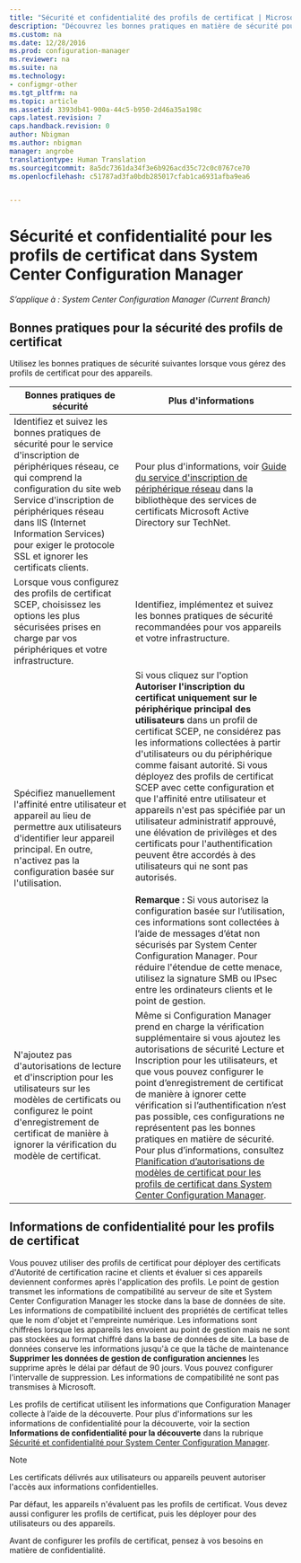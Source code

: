 ```yaml
---
title: "Sécurité et confidentialité des profils de certificat | Microsoft Docs"
description: "Découvrez les bonnes pratiques en matière de sécurité pour la gestion des profils de certificat des utilisateurs et des appareils dans System Center Configuration Manager."
ms.custom: na
ms.date: 12/28/2016
ms.prod: configuration-manager
ms.reviewer: na
ms.suite: na
ms.technology:
- configmgr-other
ms.tgt_pltfrm: na
ms.topic: article
ms.assetid: 3393db41-900a-44c5-b950-2d46a35a198c
caps.latest.revision: 7
caps.handback.revision: 0
author: Nbigman
ms.author: nbigman
manager: angrobe
translationtype: Human Translation
ms.sourcegitcommit: 8a5dc7361da34f3e6b926acd35c72c0c0767ce70
ms.openlocfilehash: c51787ad3fa0bdb285017cfab1ca6931afba9ea6


---
```

# <a name="security-and-privacy-for-certificate-profiles-in-system-center-configuration-manager"></a>Sécurité et confidentialité pour les profils de certificat dans System Center Configuration Manager

*S’applique à : System Center Configuration Manager (Current Branch)*


##  <a name="security-best-practices-for-certificate-profiles"></a>Bonnes pratiques pour la sécurité des profils de certificat  
 Utilisez les bonnes pratiques de sécurité suivantes lorsque vous gérez des profils de certificat pour des appareils.  

|Bonnes pratiques de sécurité|Plus d'informations|  
|----------------------------|----------------------|  
|Identifiez et suivez les bonnes pratiques de sécurité pour le service d'inscription de périphériques réseau, ce qui comprend la configuration du site web Service d'inscription de périphériques réseau dans IIS (Internet Information Services) pour exiger le protocole SSL et ignorer les certificats clients.|Pour plus d'informations, voir [Guide du service d'inscription de périphérique réseau](http://go.microsoft.com/fwlink/p/?LinkId=309016) dans la bibliothèque des services de certificats Microsoft Active Directory sur TechNet.|  
|Lorsque vous configurez des profils de certificat SCEP, choisissez les options les plus sécurisées prises en charge par vos périphériques et votre infrastructure.|Identifiez, implémentez et suivez les bonnes pratiques de sécurité recommandées pour vos appareils et votre infrastructure.|  
|Spécifiez manuellement l'affinité entre utilisateur et appareil au lieu de permettre aux utilisateurs d'identifier leur appareil principal. En outre, n'activez pas la configuration basée sur l'utilisation.|Si vous cliquez sur l'option **Autoriser l'inscription du certificat uniquement sur le périphérique principal des utilisateurs** dans un profil de certificat SCEP, ne considérez pas les informations collectées à partir d'utilisateurs ou du périphérique comme faisant autorité. Si vous déployez des profils de certificat SCEP avec cette configuration et que l'affinité entre utilisateur et appareils n'est pas spécifiée par un utilisateur administratif approuvé, une élévation de privilèges et des certificats pour l'authentification peuvent être accordés à des utilisateurs qui ne sont pas autorisés.<br /><br /> **Remarque :** Si vous autorisez la configuration basée sur l’utilisation, ces informations sont collectées à l’aide de messages d’état non sécurisés par System Center Configuration Manager. Pour réduire l'étendue de cette menace, utilisez la signature SMB ou IPsec entre les ordinateurs clients et le point de gestion.|  
|N'ajoutez pas d'autorisations de lecture et d'inscription pour les utilisateurs sur les modèles de certificats ou configurez le point d'enregistrement de certificat de manière à ignorer la vérification du modèle de certificat.|Même si Configuration Manager prend en charge la vérification supplémentaire si vous ajoutez les autorisations de sécurité Lecture et Inscription pour les utilisateurs, et que vous pouvez configurer le point d’enregistrement de certificat de manière à ignorer cette vérification si l’authentification n’est pas possible, ces configurations ne représentent pas les bonnes pratiques en matière de sécurité. Pour plus d’informations, consultez [Planification d’autorisations de modèles de certificat pour les profils de certificat dans System Center Configuration Manager](../../protect/plan-design/planning-for-certificate-template-permissions.md).|  

## <a name="privacy-information-for-certificate-profiles"></a>Informations de confidentialité pour les profils de certificat  
 Vous pouvez utiliser des profils de certificat pour déployer des certificats d'Autorité de certification racine et clients et évaluer si ces appareils deviennent conformes après l'application des profils. Le point de gestion transmet les informations de compatibilité au serveur de site et System Center Configuration Manager les stocke dans la base de données de site. Les informations de compatibilité incluent des propriétés de certificat telles que le nom d'objet et l'empreinte numérique. Les informations sont chiffrées lorsque les appareils les envoient au point de gestion mais ne sont pas stockées au format chiffré dans la base de données de site. La base de données conserve les informations jusqu'à ce que la tâche de maintenance **Supprimer les données de gestion de configuration anciennes** les supprime après le délai par défaut de 90 jours. Vous pouvez configurer l'intervalle de suppression. Les informations de compatibilité ne sont pas transmises à Microsoft.  

 Les profils de certificat utilisent les informations que Configuration Manager collecte à l’aide de la découverte. Pour plus d'informations sur les informations de confidentialité pour la découverte, voir la section **Informations de confidentialité pour la découverte** dans la rubrique [Sécurité et confidentialité pour System Center Configuration Manager](../../core/plan-design/security/security-and-privacy.md).  

> [!NOTE]  
>  Les certificats délivrés aux utilisateurs ou appareils peuvent autoriser l'accès aux informations confidentielles.  

 Par défaut, les appareils n'évaluent pas les profils de certificat. Vous devez aussi configurer les profils de certificat, puis les déployer pour des utilisateurs ou des appareils.  

 Avant de configurer les profils de certificat, pensez à vos besoins en matière de confidentialité.  



<!--HONumber=Dec16_HO5-->


